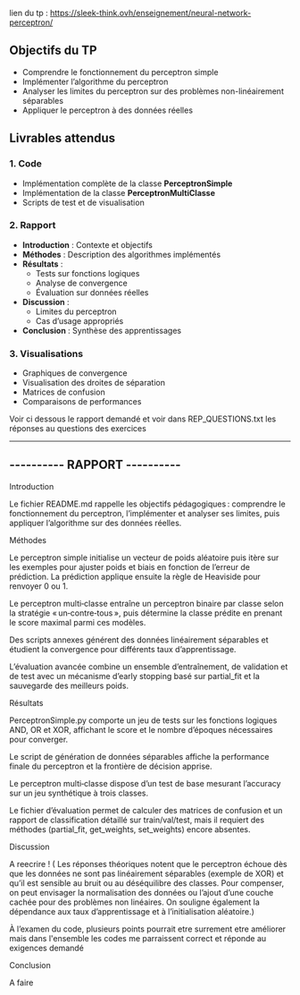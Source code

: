 lien du tp : https://sleek-think.ovh/enseignement/neural-network-perceptron/ 

## Objectifs du TP

- Comprendre le fonctionnement du perceptron simple  
- Implémenter l’algorithme du perceptron  
- Analyser les limites du perceptron sur des problèmes non-linéairement séparables  
- Appliquer le perceptron à des données réelles  

## Livrables attendus

### 1. Code

- Implémentation complète de la classe **PerceptronSimple**  
- Implémentation de la classe **PerceptronMultiClasse**  
- Scripts de test et de visualisation  

### 2. Rapport

- **Introduction** : Contexte et objectifs  
- **Méthodes** : Description des algorithmes implémentés  
- **Résultats** :  
  - Tests sur fonctions logiques  
  - Analyse de convergence  
  - Évaluation sur données réelles  
- **Discussion** :  
  - Limites du perceptron  
  - Cas d’usage appropriés  
- **Conclusion** : Synthèse des apprentissages  

### 3. Visualisations

- Graphiques de convergence  
- Visualisation des droites de séparation  
- Matrices de confusion  
- Comparaisons de performances  


Voir ci dessous le rapport demandé et voir dans REP_QUESTIONS.txt les réponses au questions des exercices


-----------------------------
---------- RAPPORT ----------
-----------------------------

Introduction

Le fichier README.md rappelle les objectifs pédagogiques : comprendre le fonctionnement du perceptron, l’implémenter et analyser ses limites, puis appliquer l’algorithme sur des données réelles.

Méthodes

Le perceptron simple initialise un vecteur de poids aléatoire puis itère sur les exemples pour ajuster poids et biais en fonction de l’erreur de prédiction.
La prédiction applique ensuite la règle de Heaviside pour renvoyer 0 ou 1.

Le perceptron multi‑classe entraîne un perceptron binaire par classe selon la stratégie « un‑contre‑tous », puis détermine la classe prédite en prenant le score maximal parmi ces modèles.

Des scripts annexes générent des données linéairement séparables et étudient la convergence pour différents taux d’apprentissage.

L’évaluation avancée combine un ensemble d’entraînement, de validation et de test avec un mécanisme d’early stopping basé sur partial_fit et la sauvegarde des meilleurs poids.

Résultats

PerceptronSimple.py comporte un jeu de tests sur les fonctions logiques AND, OR et XOR, affichant le score et le nombre d’époques nécessaires pour converger.

Le script de génération de données séparables affiche la performance finale du perceptron et la frontière de décision apprise.

Le perceptron multi‑classe dispose d’un test de base mesurant l’accuracy sur un jeu synthétique à trois classes.

Le fichier d’évaluation permet de calculer des matrices de confusion et un rapport de classification détaillé sur train/val/test, mais il requiert des méthodes (partial_fit, get_weights, set_weights) encore absentes.

Discussion

A reecrire ! (
Les réponses théoriques notent que le perceptron échoue dès que les données ne sont pas linéairement séparables (exemple de XOR) et qu’il est sensible au bruit ou au déséquilibre des classes. Pour compenser, on peut envisager la normalisation des données ou l’ajout d’une couche cachée pour des problèmes non linéaires. On souligne également la dépendance aux taux d’apprentissage et à l’initialisation aléatoire.)

À l’examen du code, plusieurs points pourrait etre surrement etre améliorer mais dans l'ensemble les codes me parraissent correct et réponde au exigences demandé 

Conclusion

A faire


